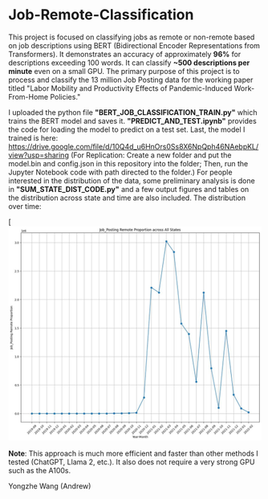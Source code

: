 # Job-Remote-Classification
This project is focused on classifying jobs as remote or non-remote based on job descriptions using BERT (Bidirectional Encoder Representations from Transformers). It demonstrates an accuracy of approximately **96%** for descriptions exceeding 100 words. It can classify **~500 descriptions per minute** even on a small GPU. The primary purpose of this project is to process and classify the 13 million Job Posting data for the working paper titled "Labor Mobility and Productivity Effects of Pandemic-Induced Work-From-Home Policies." 

I uploaded the python file **"BERT_JOB_CLASSIFICATION_TRAIN.py"** which trains the BERT model and saves it. **"PREDICT_AND_TEST.ipynb"** provides the code for loading the model to predict on a test set. Last, the model I trained is here: https://drive.google.com/file/d/10Q4d_u6HnOrs0Ss8X6NpQph46NAebpKL/view?usp=sharing (For Replication: Create a new folder and put the model.bin and config.json in this repository into the folder; Then, run the Jupyter Notebook code with path directed to the folder.) For people interested in the distribution of the data, some preliminary analysis is done in **"SUM_STATE_DIST_CODE.py"** and a few output figures and tables on the distribution across state and time are also included. The distribution over time:

[![alt text](https://github.com/Cat-Like-IceCream/Job-Remote-Classification/blob/main/%5BDistribution%5DSUM_ALL_DATA_JOB_POSTING.jpg)

**Note**: This approach is much more efficient and faster than other methods I tested (ChatGPT, Llama 2, etc.). It also does not require a very strong GPU such as the A100s. 

Yongzhe Wang (Andrew)

